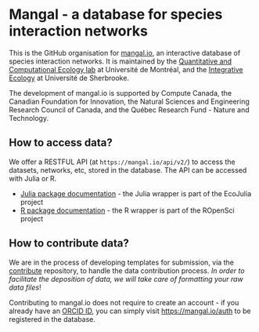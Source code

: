 # Mangal - a database for species interaction networks

This is the GitHub organisation for [mangal.io](https://mangal.io), an interactive database of species interaction networks. It is maintained by the [Quantitative and Computational Ecology lab](https://poisotlab.io./) at Université de Montréal, and the [Integrative Ecology](https://ielab.recherche.usherbrooke.ca/) at Université de Sherbrooke.

The development of mangal.io is supported by Compute Canada, the Canadian Foundation for Innovation, the Natural Sciences and Engineering Research Council of Canada, and the Québec Research Fund - Nature and Technology.

## How to access data?

We offer a RESTFUL API (at `https://mangal.io/api/v2/`) to access the datasets, networks, etc, stored in the database. The API can be accessed with Julia or R.

- [Julia package documentation](https://docs.ecojulia.org/Mangal.jl/stable/) - the Julia wrapper is part of the EcoJulia project
- [R package documentation](https://docs.ropensci.org/rmangal/) - the R wrapper is part of the ROpenSci project

## How to contribute data?

We are in the process of developing templates for submission, via the [contribute](https://github.com/mangal-interactions/contribute) repository, to handle the data contribution process. *In order to facilitate the deposition of data, we will take care of formatting your raw data files*!

Contributing to mangal.io does not require to create an account - if you already have an [ORCID ID](https://orcid.org/), you can simply visit <https://mangal.io/auth> to be registered in the database. 
